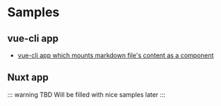 # Samples

## vue-cli app

- [vue-cli app which mounts markdown file's content as a component](https://github.com/hmsk/frontmatter-markdown-loader-vue-sample)

## Nuxt app

::: warning TBD
Will be filled with nice samples later
:::
